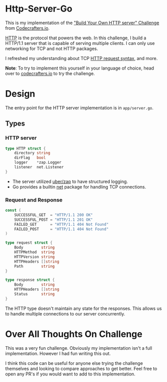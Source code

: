 # Http-Server-Go

This is my implementation of the ["Build Your Own HTTP server" Challenge](https://app.codecrafters.io/courses/http-server/overview) from [Codecrafters.io](https://app.codecrafters.io).

[HTTP](https://en.wikipedia.org/wiki/Hypertext_Transfer_Protocol) is the
protocol that powers the web. In this challenge, I build a HTTP/1.1 server
that is capable of serving multiple clients. I can only use networking for TCP and not HTTP packages. 

I refreshed my understanding about TCP [HTTP request syntax](https://www.w3.org/Protocols/rfc2616/rfc2616-sec5.html),
and more.

**Note**: To try to implement this yourself in your language of choice, head over to
[codecrafters.io](https://codecrafters.io) to try the challenge.

# Design

The entry point for the HTTP server implementation is in `app/server.go`.

## Types

### HTTP server

```go
type HTTP struct {
	directory string
	dirFlag   bool
	logger    *zap.Logger
	listener  net.Listener
}
```

* The server utilized [uber/zap](https://github.com/uber-go/zap) to have structured logging.
* Go provides a builtin [net](https://pkg.go.dev/net) package for handling TCP connections.

### Request and Response

```go
const (
	SUCCESSFUL_GET  = "HTTP/1.1 200 OK"
	SUCCESSFUL_POST = "HTTP/1.1 201 OK"
	FAILED_GET      = "HTTP/1.1 404 Not Found"
	FAILED_POST     = "HTTP/1.1 404 Not Found"
)

type request struct {
	Body        string
	HTTPMethod  string
	HTTPVersion string
	HTTPHeaders []string
	Path        string
}

type response struct {
	Body        string
	HTTPHeaders []string
	Status      string
}
```


The HTTP type doesn't maintain any state for the responses. This allows us to handle multiple connections to our server concurrently. 

# Over All Thoughts On Challenge

This was a very fun challenge. Obviously my implementation isn't a full implementation. However I had fun writing this out.

I think this code can be useful for anyone else trying the challenge themselves and looking to compare approaches to get better. Feel free to open any PR's if you would want to add to this implementation.
